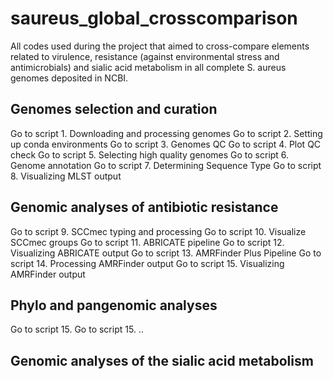 # saureus_global_crosscomparison
All codes used during the project that aimed to cross-compare elements related to virulence, resistance (against environmental stress and antimicrobials) and sialic acid metabolism in all complete S. aureus genomes deposited in NCBI. 

## Genomes selection and curation
Go to script 1. Downloading and processing genomes
Go to script 2. Setting up conda environments
Go to script 3. Genomes QC
Go to script 4. Plot QC check
Go to script 5. Selecting high quality genomes
Go to script 6. Genome annotation
Go to script 7. Determining Sequence Type
Go to script 8. Visualizing MLST output

## Genomic analyses of antibiotic resistance
Go to script 9. SCCmec typing and processing 
Go to script 10. Visualize SCCmec groups
Go to script 11. ABRICATE pipeline
Go to script 12. Visualizing ABRICATE output
Go to script 13. AMRFinder Plus Pipeline
Go to script 14. Processing AMRFinder output
Go to script 15. Visualizing AMRFinder output

## Phylo and pangenomic analyses
Go to script 15.
Go to script 15. ..

## Genomic analyses of the sialic acid metabolism

